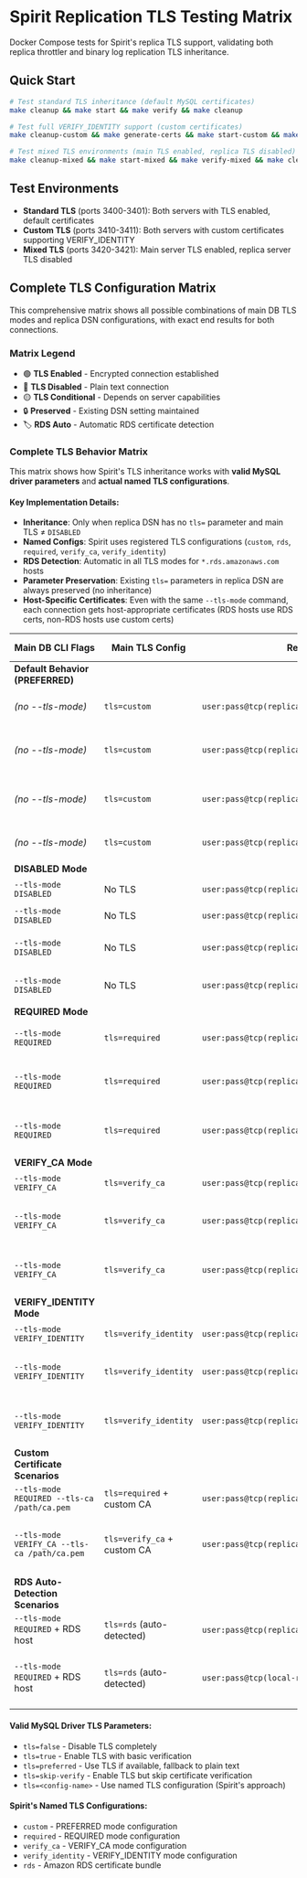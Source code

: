 # Spirit Replication TLS Testing Matrix

Docker Compose tests for Spirit's replica TLS support, validating both replica throttler and binary log replication TLS inheritance.

## Quick Start

```bash
# Test standard TLS inheritance (default MySQL certificates)
make cleanup && make start && make verify && make cleanup

# Test full VERIFY_IDENTITY support (custom certificates)
make cleanup-custom && make generate-certs && make start-custom && make verify-custom && make cleanup-custom

# Test mixed TLS environments (main TLS enabled, replica TLS disabled)
make cleanup-mixed && make start-mixed && make verify-mixed && make cleanup-mixed
```

## Test Environments

- **Standard TLS** (ports 3400-3401): Both servers with TLS enabled, default certificates
- **Custom TLS** (ports 3410-3411): Both servers with custom certificates supporting VERIFY_IDENTITY  
- **Mixed TLS** (ports 3420-3421): Main server TLS enabled, replica server TLS disabled

## Complete TLS Configuration Matrix

This comprehensive matrix shows all possible combinations of main DB TLS modes and replica DSN configurations, with exact end results for both connections.

### Matrix Legend
- 🟢 **TLS Enabled** - Encrypted connection established
- 🔴 **TLS Disabled** - Plain text connection  
- 🟡 **TLS Conditional** - Depends on server capabilities
- 🔒 **Preserved** - Existing DSN setting maintained
- 🏷️ **RDS Auto** - Automatic RDS certificate detection

### Complete TLS Behavior Matrix

This matrix shows how Spirit's TLS inheritance works with **valid MySQL driver parameters** and **actual named TLS configurations**.

#### Key Implementation Details:
- **Inheritance**: Only when replica DSN has no `tls=` parameter and main TLS ≠ `DISABLED`
- **Named Configs**: Spirit uses registered TLS configurations (`custom`, `rds`, `required`, `verify_ca`, `verify_identity`)
- **RDS Detection**: Automatic in all TLS modes for `*.rds.amazonaws.com` hosts
- **Parameter Preservation**: Existing `tls=` parameters in replica DSN are always preserved (no inheritance)
- **Host-Specific Certificates**: Even with the same `--tls-mode` command, each connection gets host-appropriate certificates (RDS hosts use RDS certs, non-RDS hosts use custom certs)

| Main DB CLI Flags | Main TLS Config | Replica DSN | Replica TLS Config | Final Behavior | Use Case |
|-------------------|-----------------|-------------|-------------------|----------------|----------|
| **Default Behavior (PREFERRED)** |
| *(no --tls-mode)* | `tls=custom` | `user:pass@tcp(replica:3306)/db` | `tls=custom` (inherited) | Both: Conditional TLS | Standard setup |
| *(no --tls-mode)* | `tls=custom` | `user:pass@tcp(replica:3306)/db?tls=false` | No TLS | Main: Conditional, Replica: Disabled | Performance optimization |
| *(no --tls-mode)* | `tls=custom` | `user:pass@tcp(replica:3306)/db?tls=true` | Force TLS | Main: Conditional, Replica: Required | Explicit replica security |
| *(no --tls-mode)* | `tls=custom` | `user:pass@tcp(replica:3306)/db?tls=preferred` | Conditional TLS | Both: Conditional TLS | Explicit conditional |
| **DISABLED Mode** |
| `--tls-mode DISABLED` | No TLS | `user:pass@tcp(replica:3306)/db` | No TLS (no inheritance) | Both: Plain text | No encryption anywhere |
| `--tls-mode DISABLED` | No TLS | `user:pass@tcp(replica:3306)/db?tls=false` | No TLS | Both: Plain text | Explicit confirmation |
| `--tls-mode DISABLED` | No TLS | `user:pass@tcp(replica:3306)/db?tls=preferred` | Conditional TLS | Main: Plain, Replica: Conditional | Override for replica |
| `--tls-mode DISABLED` | No TLS | `user:pass@tcp(replica:3306)/db?tls=true` | Force TLS | Main: Plain, Replica: Required | Security override |
| **REQUIRED Mode** |
| `--tls-mode REQUIRED` | `tls=required` | `user:pass@tcp(replica:3306)/db` | `tls=required` (inherited) | Both: Required TLS | Uniform encryption |
| `--tls-mode REQUIRED` | `tls=required` | `user:pass@tcp(replica:3306)/db?tls=false` | No TLS | Main: Required, Replica: Disabled | Performance exception |
| `--tls-mode REQUIRED` | `tls=required` | `user:pass@tcp(replica:3306)/db?tls=preferred` | Conditional TLS | Main: Required, Replica: Conditional | Downgrade replica |
| **VERIFY_CA Mode** |
| `--tls-mode VERIFY_CA` | `tls=verify_ca` | `user:pass@tcp(replica:3306)/db` | `tls=verify_ca` (inherited) | Both: CA verification | Certificate validation |
| `--tls-mode VERIFY_CA` | `tls=verify_ca` | `user:pass@tcp(replica:3306)/db?tls=false` | No TLS | Main: CA verify, Replica: Disabled | Security/performance split |
| `--tls-mode VERIFY_CA` | `tls=verify_ca` | `user:pass@tcp(replica:3306)/db?tls=true` | Force TLS | Main: CA verify, Replica: Basic TLS | Different security levels |
| **VERIFY_IDENTITY Mode** |
| `--tls-mode VERIFY_IDENTITY` | `tls=verify_identity` | `user:pass@tcp(replica:3306)/db` | `tls=verify_identity` (inherited) | Both: Full verification | Maximum security |
| `--tls-mode VERIFY_IDENTITY` | `tls=verify_identity` | `user:pass@tcp(replica:3306)/db?tls=false` | No TLS | Main: Full verify, Replica: Disabled | High security/fast replica |
| `--tls-mode VERIFY_IDENTITY` | `tls=verify_identity` | `user:pass@tcp(replica:3306)/db?tls=preferred` | Conditional TLS | Main: Full verify, Replica: Conditional | Flexible replica |
| **Custom Certificate Scenarios** |
| `--tls-mode REQUIRED --tls-ca /path/ca.pem` | `tls=required` + custom CA | `user:pass@tcp(replica:3306)/db` | `tls=required` + custom CA | Both: Custom PKI | Corporate certificates |
| `--tls-mode VERIFY_CA --tls-ca /path/ca.pem` | `tls=verify_ca` + custom CA | `user:pass@tcp(replica:3306)/db?tls=true` | Force TLS | Main: Custom CA verify, Replica: Basic TLS | Mixed certificate validation |
| **RDS Auto-Detection Scenarios** |
| `--tls-mode REQUIRED` + RDS host | `tls=rds` (auto-detected) | `user:pass@tcp(replica.rds.amazonaws.com:3306)/db` | `tls=rds` (inherited) | Both: RDS certificates | AWS RDS deployment |
| `--tls-mode REQUIRED` + RDS host | `tls=rds` (auto-detected) | `user:pass@tcp(local-replica:3306)/db` | `tls=required` (non-RDS) | Main: RDS certs, Replica: Custom certs | Mixed environments |

#### Valid MySQL Driver TLS Parameters:
- `tls=false` - Disable TLS completely
- `tls=true` - Enable TLS with basic verification  
- `tls=preferred` - Use TLS if available, fallback to plain text
- `tls=skip-verify` - Enable TLS but skip certificate verification
- `tls=<config-name>` - Use named TLS configuration (Spirit's approach)

#### Spirit's Named TLS Configurations:
- `custom` - PREFERRED mode configuration
- `required` - REQUIRED mode configuration  
- `verify_ca` - VERIFY_CA mode configuration
- `verify_identity` - VERIFY_IDENTITY mode configuration
- `rds` - Amazon RDS certificate bundle